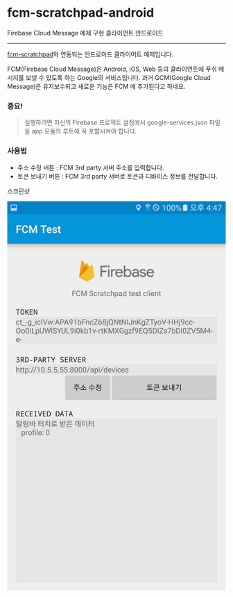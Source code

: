# fcm-scratchpad-android
Firebase Cloud Message 예제 구현 클라이언트 안드로이드

----
[fcm-scratchpad](https://github.com/appkr/fcm-scratchpad)와 연동되는 안드로이드 클라이어트 예제입니다.

FCM(Firebase Cloud Message)은 Android, iOS, Web 등의 클라이언트에 푸쉬 메시지를 보낼 수 있도록 하는 Google의 서비스입니다. 과거 GCM(Google Cloud Message)은 유지보수되고 새로운 기능은 FCM 에 추가된다고 하네요.

### 중요!
> 실행하려면 자신의 Firebase 프로젝트 설정에서 google-services.json 파일을 app 모듈의 루트에 꼭 포함시켜야 합니다.

### 사용법
* 주소 수정 버튼 : FCM 3rd party 서버 주소를 입력합니다.
* 토큰 보내기 버튼 : FCM 3rd party 서버로 토큰과 디바이스 정보를 전달합니다.

스크린샷

![](https://github.com/brownsoo/fcm-scratchpad-android/raw/master/screenshots/Screenshot_20170123-164712.png)



